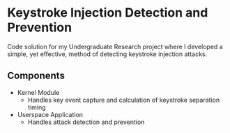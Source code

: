 # Keystroke Injection Detection and Prevention

Code solution for my Undergraduate Research project where I developed
a simple, yet effective, method of detecting keystroke injection attacks.

## Components
* Kernel Module
    * Handles key event capture and calculation of keystroke separation timing
* Userspace Application
    * Handles attack detection and prevention
